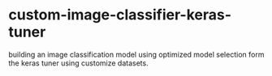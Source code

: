 # custom-image-classifier-keras-tuner
building an image classification model using optimized model selection form the keras tuner using customize datasets.
